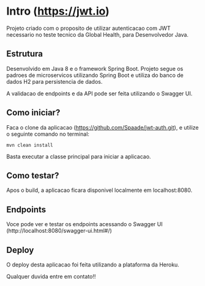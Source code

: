# Intro (https://jwt.io)

Projeto criado com o proposito de utilizar autenticacao com JWT necessario no teste tecnico da Global Health, para Desenvolvedor Java.

## Estrutura

Desenvolvido em Java 8 e o framework Spring Boot.
Projeto segue os padroes de microservicos utilizando Spring Boot e utiliza do banco de dados H2 para persistencia de dados.

A validacao de endpoints e da API pode ser feita utilizando o Swagger UI.

## Como iniciar?

Faca o clone da aplicacao (https://github.com/Spaade/jwt-auth.git), e utilize o seguinte comando no terminal:

```
mvn clean install
```

Basta executar a classe principal para iniciar a aplicacao.

## Como testar?

Apos o build, a aplicacao ficara disponivel localmente em localhost:8080.

## Endpoints

Voce pode ver e testar os endpoints acessando o Swagger UI (http://localhost:8080/swagger-ui.html#/)

## Deploy

O deploy desta aplicacao foi feita utilizando a plataforma da Heroku.

Qualquer duvida entre em contato!!
